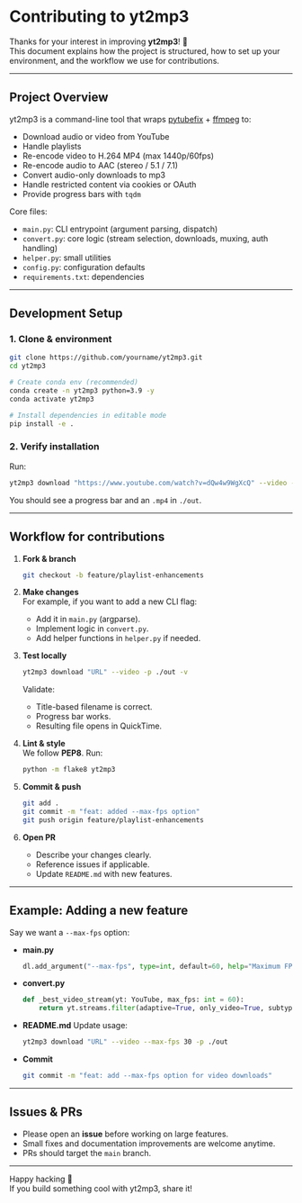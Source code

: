 # Contributing to yt2mp3

Thanks for your interest in improving **yt2mp3**! 🎉  
This document explains how the project is structured, how to set up your environment, and the workflow we use for contributions.

---

## Project Overview

yt2mp3 is a command-line tool that wraps [pytubefix](https://github.com/pytube/pytube) + [ffmpeg](https://ffmpeg.org) to:

- Download audio or video from YouTube
- Handle playlists
- Re-encode video to H.264 MP4 (max 1440p/60fps)
- Re-encode audio to AAC (stereo / 5.1 / 7.1)
- Convert audio-only downloads to mp3
- Handle restricted content via cookies or OAuth
- Provide progress bars with `tqdm`

Core files:
- `main.py`: CLI entrypoint (argument parsing, dispatch)
- `convert.py`: core logic (stream selection, downloads, muxing, auth handling)
- `helper.py`: small utilities
- `config.py`: configuration defaults
- `requirements.txt`: dependencies

---

## Development Setup

### 1. Clone & environment
```bash
git clone https://github.com/yourname/yt2mp3.git
cd yt2mp3

# Create conda env (recommended)
conda create -n yt2mp3 python=3.9 -y
conda activate yt2mp3

# Install dependencies in editable mode
pip install -e .
```

### 2. Verify installation
Run:
```bash
yt2mp3 download "https://www.youtube.com/watch?v=dQw4w9WgXcQ" --video -p ./out -v
```
You should see a progress bar and an `.mp4` in `./out`.

---

## Workflow for contributions

1. **Fork & branch**
   ```bash
   git checkout -b feature/playlist-enhancements
   ```

2. **Make changes**  
   For example, if you want to add a new CLI flag:
   - Add it in `main.py` (argparse).
   - Implement logic in `convert.py`.
   - Add helper functions in `helper.py` if needed.

3. **Test locally**
   ```bash
   yt2mp3 download "URL" --video -p ./out -v
   ```
   Validate:
   - Title-based filename is correct.
   - Progress bar works.
   - Resulting file opens in QuickTime.

4. **Lint & style**  
   We follow **PEP8**. Run:
   ```bash
   python -m flake8 yt2mp3
   ```

5. **Commit & push**
   ```bash
   git add .
   git commit -m "feat: added --max-fps option"
   git push origin feature/playlist-enhancements
   ```

6. **Open PR**  
   - Describe your changes clearly.
   - Reference issues if applicable.
   - Update `README.md` with new features.

---

## Example: Adding a new feature

Say we want a `--max-fps` option:

- **main.py**
  ```python
  dl.add_argument("--max-fps", type=int, default=60, help="Maximum FPS for video downloads")
  ```

- **convert.py**
  ```python
  def _best_video_stream(yt: YouTube, max_fps: int = 60):
      return yt.streams.filter(adaptive=True, only_video=True, subtype="mp4", fps__lte=max_fps).order_by("resolution").desc().first()
  ```

- **README.md**
  Update usage:
  ```bash
  yt2mp3 download "URL" --video --max-fps 30 -p ./out
  ```

- **Commit**
  ```bash
  git commit -m "feat: add --max-fps option for video downloads"
  ```

---

## Issues & PRs

- Please open an **issue** before working on large features.
- Small fixes and documentation improvements are welcome anytime.
- PRs should target the `main` branch.

---

Happy hacking 🚀  
If you build something cool with yt2mp3, share it!
